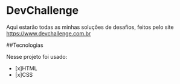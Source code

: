 # DevChallenge

Aqui estarão todas as minhas soluções de desafios, feitos pelo site https://www.devchallenge.com.br 

##Tecnologias

Nesse projeto foi usado:
- [x]HTML
- [x]CSS
